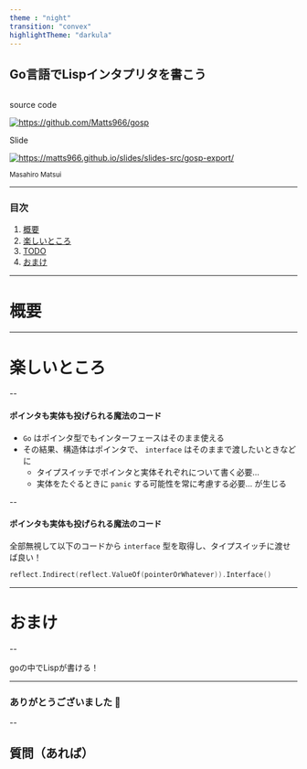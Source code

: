 ```yaml
---
theme : "night"
transition: "convex"
highlightTheme: "darkula"
---
```


## Go言語でLispインタプリタを書こう

<div style='display:inline-block;'>
<p>source code</p>
<a rel='nofollow' href='https://github.com/Matts966/gosp' style='cursor:default;'><img src='https://chart.googleapis.com/chart?cht=qr&chl=https://github.com/Matts966/gosp&chs=210x210&choe=UTF-8&chld=L|2' alt='https://github.com/Matts966/gosp' title='gosp'></a>
</div>
<div style='display:inline-block;'>
<p>Slide</p>
<a rel='nofollow' href='https://matts966.github.io/slides/slides-src/gosp-export/' style='cursor:default'><img src='https://chart.googleapis.com/chart?cht=qr&chl=https%3A%2F%2Fmatts966.github.io%2Fslides%2Fslides-src%2Fgosp-export%2F&chs=210x210&choe=UTF-8&chld=L|2' alt='https://matts966.github.io/slides/slides-src/gosp-export/' title='Slide'></a>
</div>

<small>Masahiro Matsui</small>

---

### 目次

1. [概要](#/2) 
2. [楽しいところ](#/3)
3. [TODO](#/4)
4. [おまけ](#/5)

---

# 概要

---

# 楽しいところ

--

#### ポインタも実体も投げられる魔法のコード

- `Go` はポインタ型でもインターフェースはそのまま使える
- その結果、構造体はポインタで、 `interface` はそのままで渡したいときなどに
  - タイプスイッチでポインタと実体それぞれについて書く必要...
  - 実体をたぐるときに `panic` する可能性を常に考慮する必要... が生じる

--

#### ポインタも実体も投げられる魔法のコード

全部無視して以下のコードから `interface` 型を取得し、タイプスイッチに渡せば良い！

```go
reflect.Indirect(reflect.ValueOf(pointerOrWhatever)).Interface()
```

---

# おまけ

--


goの中でLispが書ける！


---

### ありがとうございました 🎉

--

## 質問（あれば）